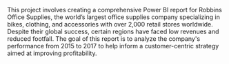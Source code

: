 This project involves creating a comprehensive Power BI report for Robbins Office Supplies, the world’s largest office supplies company specializing in bikes, clothing, and accessories with over 2,000 retail stores worldwide. Despite their global success, certain regions have faced low revenues and reduced footfall. The goal of this report is to analyze the company's performance from 2015 to 2017 to help inform a customer-centric strategy aimed at improving profitability.
